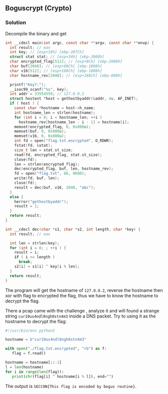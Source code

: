 ## Boguscrypt (Crypto)

### Solution

Decompile the binary and get
```c
int __cdecl main(int argc, const char **argv, const char **envp) {
  int result; // eax
  int key; // [esp+18h] [ebp-207Ch]
  struct stat stat; // [esp+34h] [ebp-2060h]
  char encrypted_flag[512]; // [esp+8Ch] [ebp-2008h]
  char buf[2048]; // [esp+88Ch] [ebp-1808h]
  char v16[512]; // [esp+108Ch] [ebp-1008h]
  char hostname_rev[2048]; // [esp+188Ch] [ebp-808h]

  printf("Key?:");
  __isoc99_scanf("%s", key);
  int addr = 33554559; // 127.0.0.2
  struct hostent *host = gethostbyaddr(&addr, 4u, AF_INET);
  if ( host ) {
    const char *hostname = host->h_name;
    int hostname_len = strlen(hostname);
    for (int i = 0; i < hostname_len; ++i )
      hostname_rev[hostname_len - i - 1] = hostname[i];
    memset(encrypted_flag, 0, 0x800u);
    memset(buf, 0, 0x800u);
    memset(v16, 0, 0x800u);
    int fd = open("flag.txt.encrypted", O_RDWR);
    fstat(fd, &stat);
    size_t len = stat.st_size;
    read(fd, encrypted_flag, stat.st_size);
    close(fd);
    len = strlen(encrypted_flag);
    dec(encrypted_flag, buf, len, hostname_rev);
    fd = open("flag.txt", 66, 0600);
    write(fd, buf, len);
    close(fd);
    result = dec(buf, v16, 2048, "abc");
  }
  else {
    herror("gethostbyaddr");
    result = 1;
  }
  return result;
}

int __cdecl dec(char *s1, char *s2, int length, char *key) {
  int result; // eax

  int len = strlen(key);
  for (int i = 0; ; ++i ) {
    result = i;
    if ( i >= length )
      break;
    s2[i] = s1[i] ^ key[i % len];
  }
  return result;
}
```
The program will get the hostname of `127.0.0.2`, reverse the hostname then xor with flag to encrypted the flag, thus we have to know the hostname to decrypt the flag.

There a pcap came with the challenge , analyze it and will found a strange string `cur10us4ndl0ngh0stn4m3` inside a DNS packet.
Try to using it as the hostname to decrypt the flag:
```python
#!/usr/bin/env python3

hostname = b"cur10us4ndl0ngh0stn4m3"

with open("./flag.txt.encrypted", "rb") as f:
   flag = f.read()

hostname = hostname[::-1]
l = len(hostname)
for i in range(len(flag)):
   print(chr(flag[i] ^ hostname[i % l]), end="")
```

The output is `SECCON{This flag is encoded by bogus routine}`.

